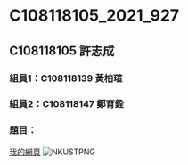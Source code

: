 # C108118105_2021_927

## C108118105 許志成

### 組員1：C108118139 黃柏瑄
### 組員2：C108118147 鄭育銓

### 題目：

[我的網頁](https://www.nkust.edu.tw)
![NKUSTPNG](https://upload.wikimedia.org/wikipedia/zh/thumb/f/f9/NKUST_Logo.svg/1200px-NKUST_Logo.svg.png "NKUST")
